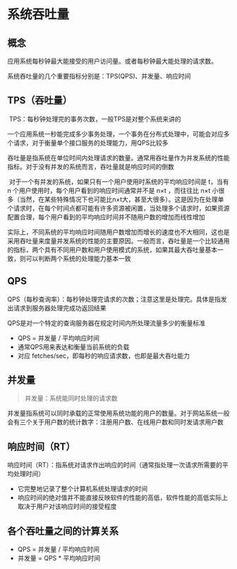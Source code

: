 # 系统吞吐量

## 概念

应用系统每秒钟最大能接受的用户访问量。或者每秒钟最大能处理的请求数。

系统吞吐量的几个重要指标分别是：TPS(QPS)、并发量、响应时间



## TPS（吞吐量）

​		TPS：每秒钟处理完的事务次数，一般TPS是对整个系统来讲的

​		一个应用系统一秒能完成多少事务处理，一个事务在分布式处理中，可能会对应多个请求，对于衡量单个接口服务的处理能力，用QPS比较多

​		吞吐量是指系统在单位时间内处理请求的数量。通常用吞吐量作为并发系统的性能指标。对于没有并发的系统而言，吞吐量就是响应时间的倒数

​		对于一个有并发的系统，如果只有一个用户使用时系统的平均响应时间是 t，当有 n 个用户使用时，每个用户看到的响应时间通常并不是 n×t ，而往往比 n×t 小很多（当然，在某些特殊情况下也可能比n×t大，甚至大很多）。这是因为在处理单个请求时，在每个时间点都可能有许多资源被闲置，当处理多个请求时，如果资源配置合理，每个用户看到的平均响应时间并不随用户数的增加而线性增加

​		实际上，不同系统的平均响应时间随用户数增加而增长的速度也不大相同，这也是采用吞吐量来度量并发系统的性能的主要原因。一般而言，吞吐量是一个比较通用的指标，两个具有不同用户数和用户使用模式的系统，如果其最大吞吐量基本一致，则可以判断两个系统的处理能力基本一致



## QPS

​		QPS（每秒查询率）：每秒钟处理完请求的次数；注意这里是处理完。具体是指发出请求到服务器处理完成功返回结果

QPS是对一个特定的查询服务器在规定时间内所处理流量多少的衡量标准

- QPS = 并发量 / 平均响应时间
- 通常QPS用来表达和衡量当前系统的负载
- 对应 fetches/sec，即每秒的响应请求数，也即是最大吞吐能力



## 并发量

> 并发量：系统能同时处理的请求数

​		并发量指系统可以同时承载的正常使用系统功能的用户的数量。对于网站系统一般会有三个关于用户数的统计数字：注册用户数、在线用户数和同时发请求用户数



## 响应时间（RT）

响应时间（RT）：指系统对请求作出响应的时间（通常指处理一次请求所需要的平均处理时间）

- 它完整地记录了整个计算机系统处理请求的时间
- 响应时间的绝对值并不能直接反映软件的性能的高低，软件性能的高低实际上取决于用户对该响应时间的接受程度



## 各个吞吐量之间的计算关系

- QPS = 并发量 / 平均响应时间
- 并发量 = QPS * 平均响应时间